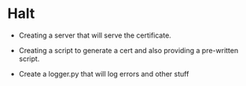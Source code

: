 # Halt
- Creating a server that will serve the certificate.

- Creating a script to generate a cert and also providing a pre-written script.

- Create a logger.py that will log errors and other stuff
